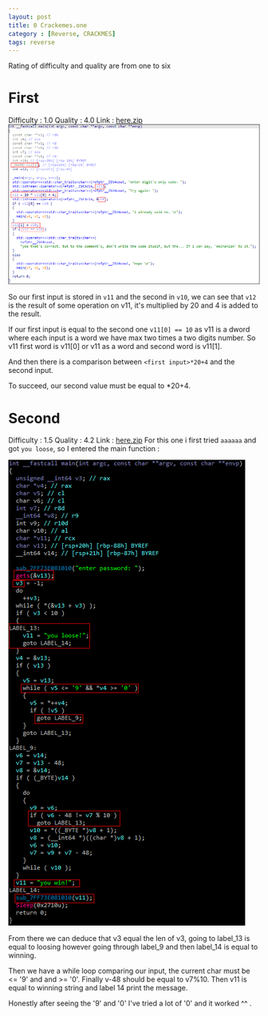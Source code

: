```yaml
---
layout: post
title: 0 Crackemes.one 
category : [Reverse, CRACKMES]
tags: reverse
---
```


Rating of difficulty and quality are from one to six

# First 

Difficulty : 1.0 
Quality : 4.0 
Link : [here.zip](https://crackmes.one/static/crackme/685048992b84be7ea7743940.zip)
![ida1](assets/images/crackmesone/first/ida1.png)

So our first input is stored in `v11` and the second in `v10`, we can see that `v12` is the result of some operation on v11, it's multiplied by 20 and 4 is added to the result. 

If our first input is equal to the second one `v11[0] == 10` as v11 is a dword where each input is a word we have max two times a two digits number. So v11 first word is v11[0] or v11 as a word and second word is v11[1].

And then there is a comparison between `<first input>*20+4` and the second input.

To succeed, our second value must be equal to <first value>*20+4.

# Second 

Difficulty : 1.5 
Quality : 4.2 
Link : [here.zip](https://crackmes.one/static/crackme/68374c6f6297cca3ff7d7d7e.zip)
For this one i first tried `aaaaaa` and got `you loose`, so I entered the main function :

![ida1](assets/images/crackmesone/second/ida1.png)

From there we can deduce that v3 equal the len of v3, going to label_13 is equal to loosing however going through label_9 and then label_14 is equal to winning.

Then we have a while loop comparing our input, the current char must be <= '9' and and >= '0'. Finally v-48 should be equal to v7%10. Then v11 is equal to winning string and label 14  print the message.

Honestly after seeing the '9' and '0' I've tried a lot of '0' and it worked ^^ .
